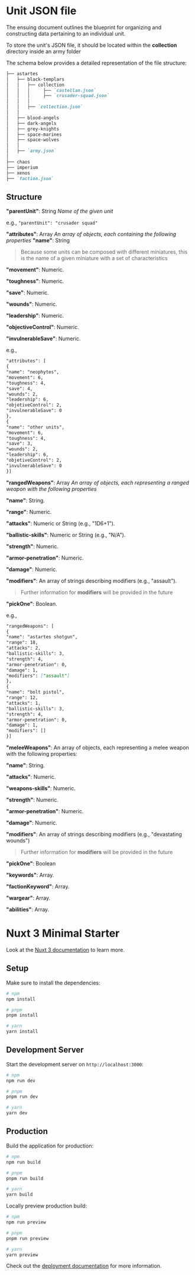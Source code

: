 # Unit JSON file


The ensuing document outlines the blueprint for organizing and constructing data pertaining to an individual unit.

To store the unit's JSON file, it should be located within the **collection** directory inside an army folder

The schema below provides a detailed representation of the file structure:


```markdown
├── astartes
│   ├── black-templars
│   │   ├── collection
│   │   │     ├── `castellan.json`
│   │   │     ├── `crusader-squad.json`
│   │   │ 
│   │   ├── `collection.json`
│   │ 
│   ├── blood-angels
│   ├── dark-angels
│   ├── grey-knights
│   ├── space-marines
│   ├── space-wolves
│   │ 
│   ├── `army.json`
│ 
├── chaos
├── imperium
├── xenos
├── `faction.json`

```

## Structure

**"parentUnit"**: String
*Name of the given unit*

e.g.,
`"parentUnit": "crusader squad"`

**"attributes"**:   Array
*An array of objects, each containing the following properties*
 **"name"**: String
>Because some units can be composed with different miniatures, this is the name of a given miniature with a set of characteristics

 **"movement"**: Numeric.
 
**"toughness"**: Numeric.

**"save"**: Numeric.

 **"wounds"**: Numeric.
 
**"leadership"**: Numeric.

 **"objectiveControl"**: Numeric.
 
 **"invulnerableSave"**: Numeric.


e.g.,
```markdown
"attributes": [
{
"name": "neophytes",
"movement": 6,
"toughness": 4,
"save": 4,
"wounds": 2,
"leadership": 6,
"objetiveControl": 2,
"invulnerableSave": 0
},
{
"name": "other units",
"movement": 6,
"toughness": 4,
"save": 3,
"wounds": 2,
"leadership": 6,
"objetiveControl": 2,
"invulnerableSave": 0
}]
```

**"rangedWeapons"**: Array
 *An array of objects, each representing a ranged weapon with the following properties*

**"name"**: String.

**"range"**: Numeric.


**"attacks"**: Numeric or String (e.g., "1D6+1").


**"ballistic-skills"**: Numeric or String  (e.g., "N/A").


**"strength"**: Numeric.


 **"armor-penetration"**: Numeric.


 **"damage"**: Numeric.


 **"modifiers"**: An array of strings describing modifiers (e.g., "assault").


>Further information for  **modifiers** will be provided in the future
>
 **"pickOne"**: Boolean.


 
 e.g.,
```markdown
"rangedWeapons": [
{
"name": "astartes shotgun",
"range": 18,
"attacks": 2,
"ballistic-skills": 3,
"strength": 4,
"armor-penetration": 0,
"damage": 1,
"modifiers": ["assault"]
},
{
"name": "bolt pistol",
"range": 12,
"attacks": 1,
"ballistic-skills": 3,
"strength": 4,
"armor-penetration": 0,
"damage": 1,
"modifiers": []
}]
```
**"meleeWeapons"**: An array of objects, each representing a melee weapon with the following properties:

 **"name"**: String.


 **"attacks"**: Numeric.


 **"weapons-skills"**: Numeric.


 **"strength"**: Numeric.


 **"armor-penetration"**: Numeric.


 **"damage"**: Numeric.


 **"modifiers"**: An array of strings describing modifiers (e.g., "devastating wounds")
>Further information for  **modifiers** will be provided in the future
>
 **"pickOne"**: Boolean


**"keywords"**:  Array.


**"factionKeyword"**:  Array.


**"wargear"**:  Array.


**"abilities"**:  Array.






# Nuxt 3 Minimal Starter

Look at the [Nuxt 3 documentation](https://nuxt.com/docs/getting-started/introduction) to learn more.

## Setup

Make sure to install the dependencies:

```bash
# npm
npm install

# pnpm
pnpm install

# yarn
yarn install
```

## Development Server

Start the development server on `http://localhost:3000`:

```bash
# npm
npm run dev

# pnpm
pnpm run dev

# yarn
yarn dev
```

## Production

Build the application for production:

```bash
# npm
npm run build

# pnpm
pnpm run build

# yarn
yarn build
```

Locally preview production build:

```bash
# npm
npm run preview

# pnpm
pnpm run preview

# yarn
yarn preview
```

Check out the [deployment documentation](https://nuxt.com/docs/getting-started/deployment) for more information.
